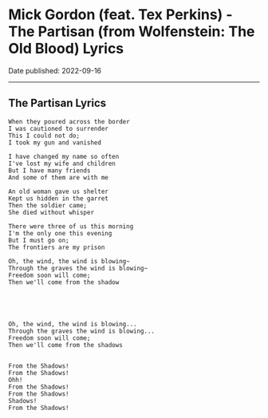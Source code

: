 # Mick Gordon (feat. Tex Perkins) - The Partisan (from Wolfenstein: The Old Blood) Lyrics

Date published: 2022-09-16

---

## The Partisan Lyrics

```
When they poured across the border
I was cautioned to surrender
This I could not do;
I took my gun and vanished

I have changed my name so often
I've lost my wife and children
But I have many friends
And some of them are with me

An old woman gave us shelter
Kept us hidden in the garret
Then the soldier came;
She died without whisper

There were three of us this morning
I'm the only one this evening
But I must go on;
The frontiers are my prison

Oh, the wind, the wind is blowing~
Through the graves the wind is blowing~
Freedom soon will come;
Then we'll come from the shadow





Oh, the wind, the wind is blowing...
Through the graves the wind is blowing...
Freedom soon will come;
Then we'll come from the shadows


From the Shadows!
From the Shadows!
Ohh!
From the Shadows!
From the Shadows!
Shadows!
From the Shadows!

```
